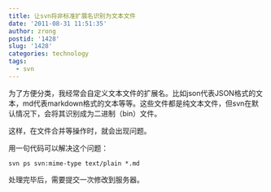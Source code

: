 ```yaml
---
title: 让svn将非标准扩展名识别为文本文件
date: '2011-08-31 11:51:35'
author: zrong
postid: '1428'
slug: '1428'
categories: technology
tags:
  - svn
---
```


为了方便分类，我经常会自定义文本文件的扩展名。比如json代表JSON格式的文本，md代表markdown格式的文本等等。这些文件都是纯文本文件，但svn在默认情况下，会将其识别成为二进制（bin）文件。

这样，在文件合并等操作时，就会出现问题。

用一句代码可以解决这个问题：

    svn ps svn:mime-type text/plain *.md

处理完毕后，需要提交一次修改到服务器。

